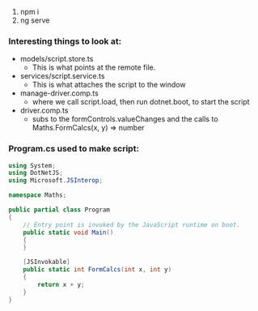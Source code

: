 1. npm i
2. ng serve
### Interesting things to look at:
  - models/script.store.ts
    - This is what points at the remote file.
  - services/script.service.ts
    - This is what attaches the script to the window
  - manage-driver.comp.ts
    - where we call script.load, then run dotnet.boot, to start the script
  - driver.comp.ts
    - subs to the formControls.valueChanges and the calls to Maths.FormCalcs(x, y) => number


### Program.cs used to make script:

```C#
using System;
using DotNetJS;
using Microsoft.JSInterop;

namespace Maths;

public partial class Program
{
    // Entry point is invoked by the JavaScript runtime on boot.
    public static void Main()
    {
    }

    [JSInvokable]
    public static int FormCalcs(int x, int y)
    {
        return x + y;
    }
}
```
